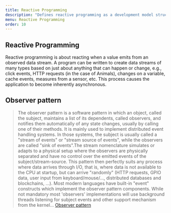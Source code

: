 ```yaml
---
title: Reactive Programming
description: "Defines reactive programming as a development model structured around asynchronous data streams"
menu: Reactive Programming
order: 10
---
```


## Reactive Programming

Reactive programming is about reacting when a value emits from an observed data stream. A
program can be written to create data streams of many types based on just about anything that can
happen or change, e.g., click events, HTTP requests (in the case of Animals), changes on a variable,
cache events, measures from a sensor, etc. This process causes the application to become inherently
asynchronous.

## Observer pattern

> The observer pattern is a software pattern in which an object, called the subject, maintains a list
of its dependents, called observers, and notifies them automatically of any state changes, usually
by calling one of their methods. It is mainly used to implement distributed event handling systems.
In those systems, the subject is usually called a "stream of events" or "stream source of events",
while the observers are called "sink of events".The stream nomenclature simulates or adapts to a 
physical setup where the observers are physically separated and have no control over the emitted 
events of the subject/stream-source. This pattern then perfectly suits any process where data 
arrives through I/O, that is, where data is not available to the CPU at startup, but can arrive 
"randomly" (HTTP requests, GPIO data, user input from keyboard/mouse/..., distributed databases and 
blockchains, ...). Most modern languages have built-in "event" constructs which implement the 
observer pattern components. While not mandatory most 'observers' implementations will use 
background threads listening for subject events and other support mechanism from the kernel...
[Observer pattern](https://en.wikipedia.org/wiki/Observer_pattern)



 
